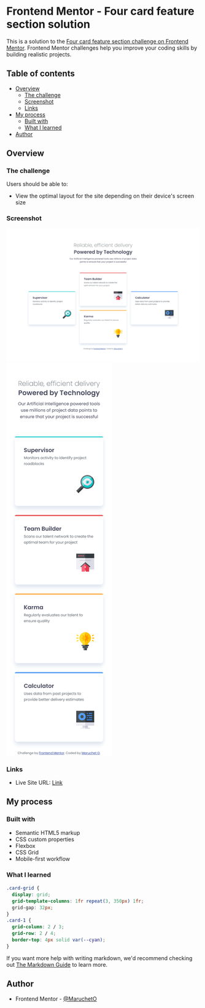 # Frontend Mentor - Four card feature section solution

This is a solution to the [Four card feature section challenge on Frontend Mentor](https://www.frontendmentor.io/challenges/four-card-feature-section-weK1eFYK). Frontend Mentor challenges help you improve your coding skills by building realistic projects. 

## Table of contents

- [Overview](#overview)
  - [The challenge](#the-challenge)
  - [Screenshot](#screenshot)
  - [Links](#links)
- [My process](#my-process)
  - [Built with](#built-with)
  - [What I learned](#what-i-learned)
- [Author](#author)


## Overview

### The challenge

Users should be able to:

- View the optimal layout for the site depending on their device's screen size

### Screenshot

![](./screenshot.jpg)
![](./screenshot-mobile.jpg)

### Links

- Live Site URL: [Link](https://marucheto.github.io/Four-card-feature-section/)

## My process

### Built with

- Semantic HTML5 markup
- CSS custom properties
- Flexbox
- CSS Grid
- Mobile-first workflow

### What I learned

```css
.card-grid {
  display: grid;
  grid-template-columns: 1fr repeat(3, 350px) 1fr;
  grid-gap: 32px;
}
.card-1 {
  grid-column: 2 / 3;
  grid-row: 2 / 4;
  border-top: 4px solid var(--cyan);
}
```

If you want more help with writing markdown, we'd recommend checking out [The Markdown Guide](https://www.markdownguide.org/) to learn more.

## Author

- Frontend Mentor - [@MaruchetO](https://www.frontendmentor.io/profile/MaruchetO)
